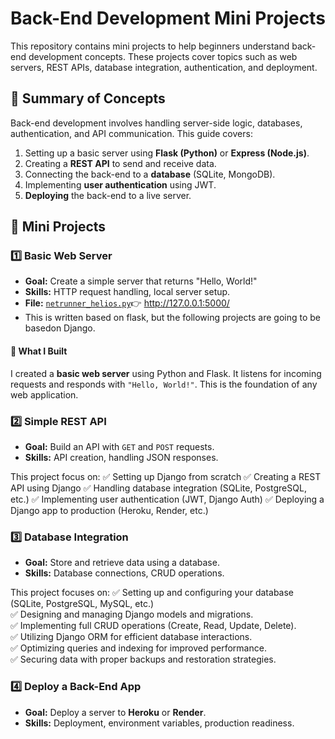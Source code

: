 # Back-End Development Mini Projects

This repository contains mini projects to help beginners understand back-end development concepts. These projects cover topics such as web servers, REST APIs, database integration, authentication, and deployment.


## 📝 Summary of Concepts

Back-end development involves handling server-side logic, databases, authentication, and API communication. This guide covers:
1. Setting up a basic server using **Flask (Python)** or **Express (Node.js)**.
2. Creating a **REST API** to send and receive data.
3. Connecting the back-end to a **database** (SQLite, MongoDB).
4. Implementing **user authentication** using JWT.
5. **Deploying** the back-end to a live server.


## 📌 Mini Projects

### **1️⃣ Basic Web Server**
- **Goal:** Create a simple server that returns "Hello, World!"
- **Skills:** HTTP request handling, local server setup.
- **File:** [`netrunner_helios.py`](./netrunner_helios.py)👉 http://127.0.0.1:5000/
- This is written based on flask, but the following projects are going to be basedon Django.

#### 🔹 **What I Built**
I created a **basic web server** using Python and Flask. It listens for incoming requests and responds with `"Hello, World!"`. This is the foundation of any web application.

### **2️⃣ Simple REST API**
- **Goal:** Build an API with `GET` and `POST` requests.
- **Skills:** API creation, handling JSON responses.

This project focus on:
✅ Setting up Django from scratch
✅ Creating a REST API using Django
✅ Handling database integration (SQLite, PostgreSQL, etc.)
✅ Implementing user authentication (JWT, Django Auth)
✅ Deploying a Django app to production (Heroku, Render, etc.)


### **3️⃣ Database Integration**  
- **Goal:** Store and retrieve data using a database.  
- **Skills:** Database connections, CRUD operations.  

This project focuses on:
✅ Setting up and configuring your database (SQLite, PostgreSQL, MySQL, etc.)  
✅ Designing and managing Django models and migrations.  
✅ Implementing full CRUD operations (Create, Read, Update, Delete).  
✅ Utilizing Django ORM for efficient database interactions.  
✅ Optimizing queries and indexing for improved performance.  
✅ Securing data with proper backups and restoration strategies.


### **4️⃣ Deploy a Back-End App**
- **Goal:** Deploy a server to **Heroku** or **Render**.
- **Skills:** Deployment, environment variables, production readiness.
